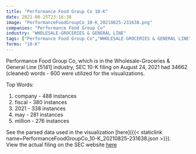 ```yaml
---
title: "Performance Food Group Co 10-K"
date: 2021-08-25T23:16:38
image: "PerformanceFoodGroupCo_10-K_20210825-231638.png"
companies: "Performance Food Group Co"
industry: "WHOLESALE-GROCERIES & GENERAL LINE"
tags: ["Performance Food Group Co","WHOLESALE-GROCERIES & GENERAL LINE","08-24-2021","10-K"]
forms: "10-K"
---
```

Performance Food Group Co, which is in the Wholesale-Groceries & General Line [5141] industry, SEC 10-K filing on August 24, 2021 had 34662 (cleaned) words - 600 were utilized for the visualizations.

Top Words:
1. company - 488 instances
2. fiscal - 380 instances
3. 2021 - 338 instances
4. may - 281 instances
5. million - 276 instances


See the parsed data used in the visualization [here]({{< staticlink name=PerformanceFoodGroupCo_10-K_20210825-231638.json >}}).  
View the actual filing on the SEC website [here](https://www.sec.gov/Archives/edgar/data/1618673/0001564590-21-045434.txt)